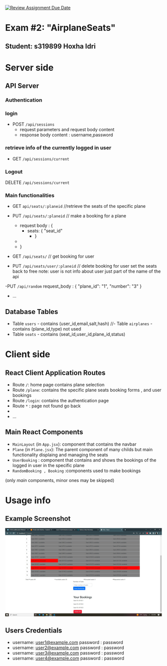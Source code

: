 [![Review Assignment Due Date](https://classroom.github.com/assets/deadline-readme-button-24ddc0f5d75046c5622901739e7c5dd533143b0c8e959d652212380cedb1ea36.svg)](https://classroom.github.com/a/Ij4wZ9xX)
# Exam #2: "AirplaneSeats"

## Student: s319899 Hoxha Idri 

# Server side

## API Server

### Authentication
### login 
- POST `/api/sessions`
  - request parameters and request body content
  - response body content :
    username,password
### retrieve info of the currently logged in user
- GET `/api/sessions/current`
### Logout
DELETE `/api/sessions/current`

### Main functionalities 

- GET `api/seats/:planeid` //retrieve the seats of the specific plane


- PUT `/api/seats/:planeid` // make a booking for a plane
  - request body :  {
    - seats: {
        "seat_id" 
      - }
  - 
  - }
- GET `/api/seats/` // get booking for user

- PUT `/api/seats/user/:planeid` // delete booking for user set the seats back to free note: user is not info about user just part of the name of the api

-PUT `/api/random`
request_body : 
{
    "plane_id": "1",
    "number": "3"
}
- ...

## Database Tables

- Table `users` - contains (user_id,email,salt,hash)
//- Table `airplanes` - contains (plane_id,type) not used
- Table `seats` - contains (seat_id,user_id,plane_id,status)

# Client side


## React Client Application Routes

- Route `/`: home page contains plane selection 
- Route `/plane`: contains the specific plane seats booking forms , and user bookings
- Route `/login`: contains the authentication page
- Route `*` : page not found go back
- 
- ...


## Main React Components

- `MainLayout` (in `App.jsx`): component that contains the navbar
- `Plane` (in `Plane.jsx`): The parent component of many childs but main functionality displaing and managing the seats
- `UserBooking` : component that contains and shows the bookings of the logged in user in the specific plane 
- `RandomBooking , Booking` :components used to make bookings

(only _main_ components, minor ones may be skipped)

# Usage info

## Example Screenshot

![Screenshot](./img/screenshot.jpg)

## Users Credentials

- username: user1@example.com password : password
- username: user2@example.com password : password
- username: user3@example.com password : password
- username: user4@example.com password : password
